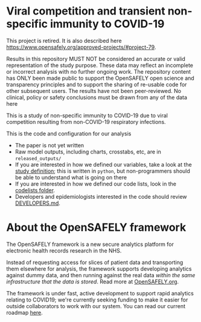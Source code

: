 # Viral competition and transient non-specific immunity to COVID-19

This project is retired. 
It is also described here https://www.opensafely.org/approved-projects/#project-79.

Results in this repository MUST NOT be considered an accurate or valid representation of the study purpose. These data may reflect an incomplete or incorrect analysis with no further ongoing work. The repository content has ONLY been made public to support the OpenSAFELY open science and transparency principles and to support the sharing of re-usable code for other subsequent users. The results have not been peer-reviewed. No clinical, policy or safety conclusions must be drawn from any of the data here

This is a study of non-specific immunity to COVID-19 due to viral competition resulting from non-COVID-19 respiratory infections.


This is the code and configuration for our analysis

* The paper is not yet written
* Raw model outputs, including charts, crosstabs, etc, are in `released_outputs/`
* If you are interested in how we defined our variables, take a look at the [study definition](analysis/study_definition.py); this is written in `python`, but non-programmers should be able to understand what is going on there
* If you are interested in how we defined our code lists, look in the [codelists folder](./codelists/).
* Developers and epidemiologists interested in the code should review
[DEVELOPERS.md](./docs/DEVELOPERS.md).

# About the OpenSAFELY framework

The OpenSAFELY framework is a new secure analytics platform for
electronic health records research in the NHS.

Instead of requesting access for slices of patient data and
transporting them elsewhere for analysis, the framework supports
developing analytics against dummy data, and then running against the
real data *within the same infrastructure that the data is stored*.
Read more at [OpenSAFELY.org](https://opensafely.org).

The framework is under fast, active development to support rapid
analytics relating to COVID19; we're currently seeking funding to make
it easier for outside collaborators to work with our system.  You can
read our current roadmap [here](ROADMAP.md).
